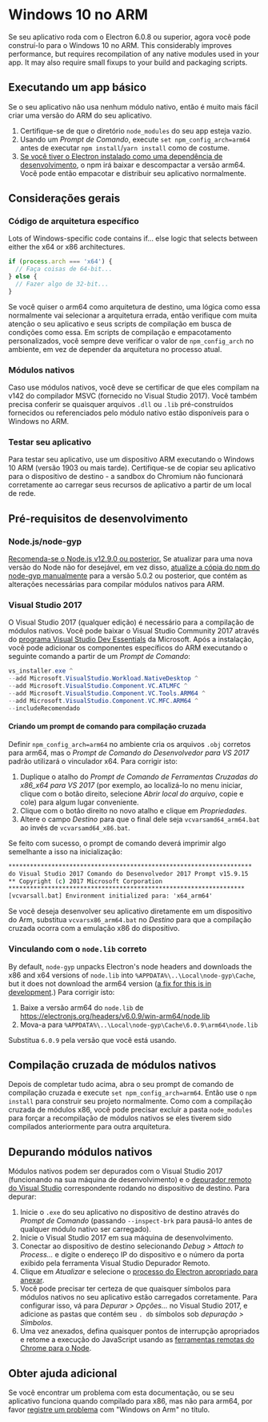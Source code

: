 # Windows 10 no ARM

Se seu aplicativo roda com o Electron 6.0.8 ou superior, agora você pode construí-lo para o Windows 10 no ARM. This considerably improves performance, but requires recompilation of any native modules used in your app. It may also require small fixups to your build and packaging scripts.

## Executando um app básico
Se o seu aplicativo não usa nenhum módulo nativo, então é muito mais fácil criar uma versão do ARM do seu aplicativo.

1. Certifique-se de que o diretório `node_modules` do seu app esteja vazio.
2. Usando um _Prompt de Comando_, execute `set npm_config_arch=arm64` antes de executar `npm install`/`yarn install` como de costume.
3. [Se você tiver o Electron instalado como uma dependência de desenvolvimento](first-app.md), o npm irá baixar e descompactar a versão arm64. Você pode então empacotar e distribuir seu aplicativo normalmente.

## Considerações gerais

### Código de arquitetura específico

Lots of Windows-specific code contains if... else logic that selects between either the x64 or x86 architectures.

```js
if (process.arch === 'x64') {
  // Faça coisas de 64-bit...
} else {
  // Fazer algo de 32-bit...
}
```

Se você quiser o arm64 como arquitetura de destino, uma lógica como essa normalmente vai selecionar a arquitetura errada, então verifique com muita atenção o seu aplicativo e seus scripts de compilação em busca de condições como essa. Em scripts de compilação e empacotamento personalizados, você sempre deve verificar o valor de `npm_config_arch` no ambiente, em vez de depender da arquitetura no processo atual.

### Módulos nativos
Caso use módulos nativos, você deve se certificar de que eles compilam na v142 do compilador MSVC (fornecido no Visual Studio 2017). Você também precisa conferir se quaisquer arquivos `.dll` ou `.lib` pré-construídos fornecidos ou referenciados pelo módulo nativo estão disponíveis para o Windows no ARM.

### Testar seu aplicativo
Para testar seu aplicativo, use um dispositivo ARM executando o Windows 10 ARM (versão 1903 ou mais tarde). Certifique-se de copiar seu aplicativo para o dispositivo de destino - a sandbox do Chromium não funcionará corretamente ao carregar seus recursos de aplicativo a partir de um local de rede.

## Pré-requisitos de desenvolvimento
### Node.js/node-gyp

[Recomenda-se o Node.js v12.9.0 ou posterior.](https://nodejs.org/en/) Se atualizar para uma nova versão do Node não for desejável, em vez disso, [atualize a cópia do npm do node-gyp manualmente](https://github.com/nodejs/node-gyp/wiki/Updating-npm's-bundled-node-gyp) para a versão 5.0.2 ou posterior, que contém as alterações necessárias para compilar módulos nativos para ARM.

### Visual Studio 2017
O Visual Studio 2017 (qualquer edição) é necessário para a compilação de módulos nativos. Você pode baixar o Visual Studio Community 2017 através do [programa Visual Studio Dev Essentials](https://visualstudio.microsoft.com/dev-essentials/) da Microsoft. Após a instalação, você pode adicionar os componentes específicos do ARM executando o seguinte comando a partir de um _Prompt de Comando_:

```powershell
vs_installer.exe ^
--add Microsoft.VisualStudio.Workload.NativeDesktop ^
--add Microsoft.VisualStudio.Component.VC.ATLMFC ^
--add Microsoft.VisualStudio.Component.VC.Tools.ARM64 ^
--add Microsoft.VisualStudio.Component.VC.MFC.ARM64 ^
--includeRecomendado
```

#### Criando um prompt de comando para compilação cruzada
Definir `npm_config_arch=arm64` no ambiente cria os arquivos `.obj` corretos para arm64, mas o _Prompt de Comando do Desenvolvedor para VS 2017_ padrão utilizará o vinculador x64. Para corrigir isto:

1. Duplique o atalho do _Prompt de Comando de Ferramentas Cruzadas do x86_x64 para VS 2017_ (por exemplo, ao localizá-lo no menu iniciar, clique com o botão direito, selecione _Abrir local do arquivo_, copie e cole) para algum lugar conveniente.
2. Clique com o botão direito no novo atalho e clique em _Propriedades_.
3. Altere o campo _Destino_ para que o final dele seja `vcvarsamd64_arm64.bat` ao invés de `vcvarsamd64_x86.bat`.

Se feito com sucesso, o prompt de comando deverá imprimir algo semelhante a isso na inicialização:

```bat
********************************************************************
do Visual Studio 2017 Comando do Desenvolvedor 2017 Prompt v15.9.15
** Copyright (c) 2017 Microsoft Corporation
******************************************************************
[vcvarsall.bat] Environment initialized para: 'x64_arm64'
```

Se você deseja desenvolver seu aplicativo diretamente em um dispositivo do Arm, substitua `vcvarsx86_arm64.bat` no _Destino_ para que a compilação cruzada ocorra com a emulação x86 do dispositivo.

### Vinculando com o `node.lib` correto

By default, `node-gyp` unpacks Electron's node headers and downloads the x86 and x64 versions of `node.lib` into `%APPDATA%\..\Local\node-gyp\Cache`, but it does not download the arm64 version ([a fix for this is in development](https://github.com/nodejs/node-gyp/pull/1875).) Para corrigir isto:

1. Baixe a versão arm64 do `node.lib` de https://electronjs.org/headers/v6.0.9/win-arm64/node.lib
2. Mova-a para `%APPDATA%\..\Local\node-gyp\Cache\6.0.9\arm64\node.lib`

Substitua `6.0.9` pela versão que você está usando.


## Compilação cruzada de módulos nativos
Depois de completar tudo acima, abra o seu prompt de comando de compilação cruzada e execute `set npm_config_arch=arm64`. Então use o `npm install` para construir seu projeto normalmente. Como com a compilação cruzada de módulos x86, você pode precisar excluir a pasta `node_modules` para forçar a recompilação de módulos nativos se eles tiverem sido compilados anteriormente para outra arquitetura.

## Depurando módulos nativos

Módulos nativos podem ser depurados com o Visual Studio 2017 (funcionando na sua máquina de desenvolvimento) e o [depurador remoto do Visual Studio](https://docs.microsoft.com/en-us/visualstudio/debugger/remote-debugging-cpp?view=vs-2019) correspondente rodando no dispositivo de destino. Para depurar:

1. Inicie o `.exe` do seu aplicativo no dispositivo de destino através do _Prompt de Comando_ (passando `--inspect-brk` para pausá-lo antes de qualquer módulo nativo ser carregado).
2. Inicie o Visual Studio 2017 em sua máquina de desenvolvimento.
3. Conectar ao dispositivo de destino selecionando _Debug > Attach to Process..._ e digite o endereço IP do dispositivo e o número da porta exibido pela ferramenta Visual Studio Depurador Remoto.
4. Clique em _Atualizar_ e selecione o [processo do Electron apropriado para anexar](../development/debug-instructions-windows.md).
5. Você pode precisar ter certeza de que quaisquer símbolos para módulos nativos no seu aplicativo estão carregados corretamente. Para configurar isso, vá para _Depurar > Opções..._ no Visual Studio 2017, e adicione as pastas que contém seu `. db` símbolos sob _depuração > Símbolos_.
5. Uma vez anexados, defina quaisquer pontos de interrupção apropriados e retome a execução do JavaScript usando as [ferramentas remotas do Chrome para o Node](debugging-main-process.md).

## Obter ajuda adicional
Se você encontrar um problema com esta documentação, ou se seu aplicativo funciona quando compilado para x86, mas não para arm64, por favor [registre um problema](../development/issues.md) com "Windows on Arm" no título.
